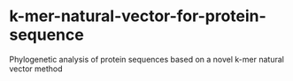 # k-mer-natural-vector-for-protein-sequence
Phylogenetic analysis of protein sequences based on a novel k-mer natural vector method
